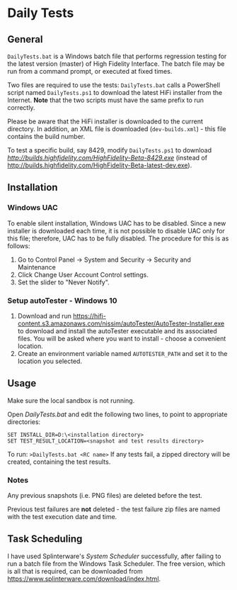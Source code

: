 # Daily Tests
## General
`DailyTests.bat` is a Windows batch file that performs regression testing for the latest version (master) of High Fidelity Interface.  The batch file may be run from a command prompt, or executed at fixed times.

Two files are required to use the tests: `DailyTests.bat` calls a PowerShell script named `DailyTests.ps1` to download the latest HiFi installer from the Internet.  **Note** that the two scripts must have the same prefix to run correctly.

Please be aware that the HiFi installer is downloaded to the current directory.  In addition, an XML file is downloaded (`dev-builds.xml`) - this file contains the build number.

To test a specific build, say 8429, modify `DailyTests.ps1` to download *<http://builds.highfidelity.com/HighFidelity-Beta-8429.exe>* (instead of <http://builds.highfidelity.com/HighFidelity-Beta-latest-dev.exe>).
## Installation
### Windows UAC
To enable silent installation, Windows UAC has to be disabled.  Since a new installer is downloaded each time, it is not possible to disable UAC only for this file; therefore, UAC has to be fully disabled.  The procedure for this is as follows:
1. Go to Control Panel -> System and Security -> Security and Maintenance
2. Click Change User Account Control settings.
3. Set the slider to "Never Notify".
### Setup autoTester - Windows 10
1. Download and run <https://hifi-content.s3.amazonaws.com/nissim/autoTester/AutoTester-Installer.exe> to download and install the autoTester executable and its associated files.
You will be asked where you want to install - choose a convenient location.
2. Create an environment variable named `AUTOTESTER_PATH` and set it to the location you selected.
## Usage
Make sure the local sandbox is not running.

Open *DailyTests.bat* and edit the following two lines, to point to appropriate directories:
```
SET INSTALL_DIR=D:\<installation directory>
SET TEST_RESULT_LOCATION=<snapshot and test results directory>
```

To run: `>DailyTests.bat <RC name>`
If any tests fail, a zipped directory will be created, containing the test results.
### Notes
Any previous snapshots (i.e. PNG files) are deleted before the test.

Previous test failures are **not** deleted - the test failure zip files are named with the test execution date and time.
## Task Scheduling
I have used Splinterware's *System Scheduler* successfully, after failing to run a batch file from the Windows Task Scheduler.  The free version, which is all that is required, can be downloaded from <https://www.splinterware.com/download/index.html>. 
